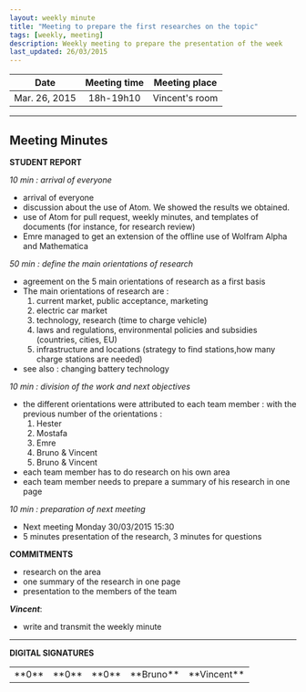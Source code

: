 ```yaml
---
layout: weekly minute
title: "Meeting to prepare the first researches on the topic"
tags: [weekly, meeting]
description: Weekly meeting to prepare the presentation of the week
last_updated: 26/03/2015
---
```


|**Date** |**Meeting time**|**Meeting place**
| ------------- |:----------------:|:-------:
|Mar. 26, 2015| 18h-19h10 | Vincent's room


----------


Meeting Minutes
------

 **STUDENT REPORT**

 *10 min : arrival of everyone*

  * arrival of everyone
  * discussion about the use of Atom. We showed the results we obtained.
  * use of Atom for pull request, weekly minutes, and templates of documents (for instance, for research review)
  * Emre managed to get an extension of the offline use of Wolfram Alpha and Mathematica


 *50 min : define the main orientations of research*

  * agreement on the 5 main orientations of research as a first basis
  * The main orientations of research are :
    1. current market, public acceptance, marketing
    2. electric car market
    3. technology, research (time to charge vehicle)
    4. laws and regulations,
      environmental policies and subsidies (countries, cities, EU)
    5. infrastructure and locations (strategy to find stations,how many charge stations are needed)
  * see also : changing battery technology


 *10 min : division of the work and next objectives*

  * the different orientations were attributed to each team member : with the previous number of the orientations :
    1. Hester
    2. Mostafa
    3. Emre
    4. Bruno & Vincent
    5. Bruno & Vincent
  * each team member has to do research on his own area
  * each team member needs to prepare a summary of his research in one page


 *10 min : preparation of next meeting*

  * Next meeting Monday 30/03/2015 15:30
  * 5 minutes presentation of the research, 3 minutes for questions


**COMMITMENTS**

- research on the area
- one summary of the research in one page
- presentation to the members of the team


 ***Vincent***:

 - write and transmit the weekly minute

----------


**DIGITAL SIGNATURES**

<table>
    <tr>
        <td>**0**</td>
        <td>**0**</td>
        <td>**0**</td>
        <td>**Bruno**</td>
        <td>**Vincent**</td>
    </tr>
</table>
